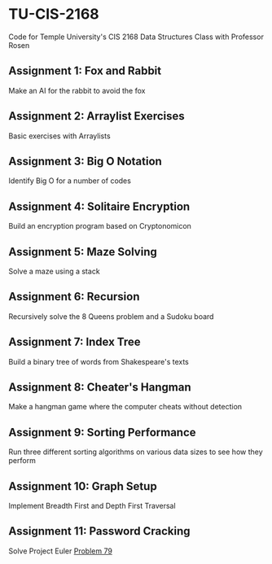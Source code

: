 # TU-CIS-2168
Code for Temple University's CIS 2168 Data Structures Class with Professor Rosen

## Assignment 1: Fox and Rabbit
Make an AI for the rabbit to avoid the fox

## Assignment 2: Arraylist Exercises
Basic exercises with Arraylists

## Assignment 3: Big O Notation
Identify Big O for a number of codes

## Assignment 4: Solitaire Encryption
Build an encryption program based on Cryptonomicon

## Assignment 5: Maze Solving
Solve a maze using a stack

## Assignment 6: Recursion
Recursively solve the 8 Queens problem and a Sudoku board 

## Assignment 7: Index Tree
Build a binary tree of words from Shakespeare's texts

## Assignment 8: Cheater's Hangman
Make a hangman game where the computer cheats without detection

## Assignment 9: Sorting Performance
Run three different sorting algorithms on various data sizes to see how they perform

## Assignment 10: Graph Setup
Implement Breadth First and Depth First Traversal

## Assignment 11: Password Cracking
Solve Project Euler [Problem 79](https://projecteuler.net/problem=79)